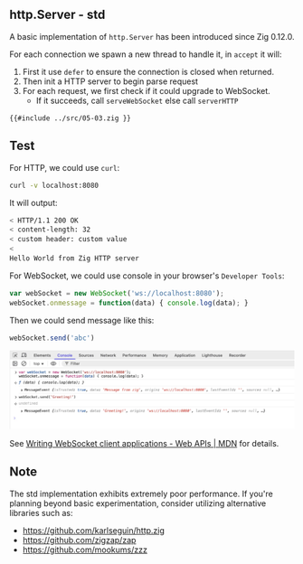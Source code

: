 ## http.Server - std

A basic implementation of `http.Server` has been introduced since Zig 0.12.0.

For each connection we spawn a new thread to handle it, in `accept` it will:
1. First it use `defer` to ensure the connection is closed when returned.
2. Then init a HTTP server to begin parse request
3. For each request, we first check if it could upgrade to WebSocket.
   - If it succeeds, call `serveWebSocket` else call `serverHTTP`

```zig
{{#include ../src/05-03.zig }}
```

## Test

For HTTP, we could use `curl`:
```bash
curl -v localhost:8080
```
It will output:
```bash
< HTTP/1.1 200 OK
< content-length: 32
< custom header: custom value
<
Hello World from Zig HTTP server
```

For WebSocket, we could use console in your browser's `Developer Tools`:

```js
var webSocket = new WebSocket('ws://localhost:8080');
webSocket.onmessage = function(data) { console.log(data); }
```
Then we could send message like this:
```js
webSocket.send('abc')
```

![](./images/websocket-client.webp)

See [Writing WebSocket client applications - Web APIs | MDN](https://developer.mozilla.org/en-US/docs/Web/API/WebSockets_API/Writing_WebSocket_client_applications) for details.

## Note
The std implementation exhibits extremely poor performance. If you're planning beyond basic experimentation, consider utilizing alternative libraries such as:
- <https://github.com/karlseguin/http.zig>
- <https://github.com/zigzap/zap>
- <https://github.com/mookums/zzz>
